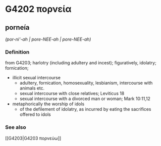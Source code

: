 # G4202 πορνεία

## porneía

_(por-ni'-ah | pore-NEE-ah | pore-NEE-ah)_

### Definition

from G4203; harlotry (including adultery and incest); figuratively, idolatry; fornication; 

- illicit sexual intercourse
  - adultery, fornication, homosexuality, lesbianism, intercourse with animals etc.
  - sexual intercourse with close relatives; Leviticus 18
  - sexual intercourse with a divorced man or woman; Mark 10:11,12
- metaphorically the worship of idols
  - of the defilement of idolatry, as incurred by eating the sacrifices offered to idols

### See also

[[G4203|G4203 πορνεύω]]
